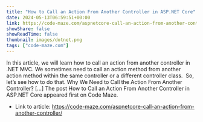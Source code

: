```yaml
---
title: "How to Call an Action From Another Controller in ASP.NET Core"
date: 2024-05-13T06:59:51+00:00
link: https://code-maze.com/aspnetcore-call-an-action-from-another-controller/
showShare: false
showReadTime: false
thumbnail: images/dotnet.png
tags: ["code-maze.com"]
---
```

In this article, we will learn how to call an action from another controller in .NET MVC. We sometimes need to call an action method from another action method within the same controller or a different controller class.  So, let’s see how to do that. Why We Need to Call the Action From Another Controller? […]
The post How to Call an Action From Another Controller in ASP.NET Core appeared first on Code Maze.

- Link to article: https://code-maze.com/aspnetcore-call-an-action-from-another-controller/